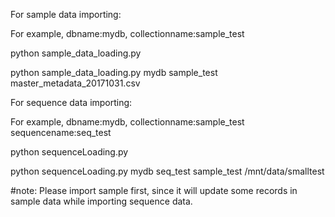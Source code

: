 For sample data importing:

For example, dbname:mydb, collectionname:sample_test

python sample_data_loading.py <dbname> <collectionname> <datapath> 

python sample_data_loading.py mydb sample_test master_metadata_20171031.csv




For  sequence data importing:

For example, dbname:mydb, collectionname:sample_test sequencename:seq_test

python sequenceLoading.py <dbname> <sequencename> <sample> <datapath>

python sequenceLoading.py mydb seq_test sample_test /mnt/data/smalltest

#note: Please import sample first, since it will update some records in sample data while importing sequence data.